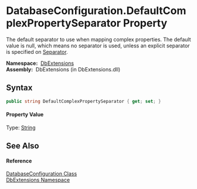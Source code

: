 DatabaseConfiguration.DefaultComplexPropertySeparator Property
==============================================================
The default separator to use when mapping complex properties. The default value is null, which means no separator is used, unless an explicit separator is specified on [Separator][1].

  **Namespace:**  [DbExtensions][2]  
  **Assembly:**  DbExtensions (in DbExtensions.dll)

Syntax
------

```csharp
public string DefaultComplexPropertySeparator { get; set; }
```

#### Property Value
Type: [String][3]

See Also
--------

#### Reference
[DatabaseConfiguration Class][4]  
[DbExtensions Namespace][2]  

[1]: ../ComplexPropertyAttribute/Separator.md
[2]: ../README.md
[3]: http://msdn.microsoft.com/en-us/library/s1wwdcbf
[4]: README.md